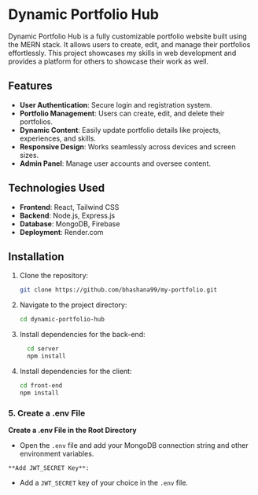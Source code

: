 # Dynamic Portfolio Hub

Dynamic Portfolio Hub is a fully customizable portfolio website built using the MERN stack. It allows users to create, edit, and manage their portfolios effortlessly. This project showcases my skills in web development and provides a platform for others to showcase their work as well.

## Features

- **User Authentication**: Secure login and registration system.
- **Portfolio Management**: Users can create, edit, and delete their portfolios.
- **Dynamic Content**: Easily update portfolio details like projects, experiences, and skills.
- **Responsive Design**: Works seamlessly across devices and screen sizes.
- **Admin Panel**: Manage user accounts and oversee content.

## Technologies Used

- **Frontend**: React,  Tailwind CSS
- **Backend**: Node.js, Express.js
- **Database**: MongoDB, Firebase
- **Deployment**: Render.com

## Installation

1. Clone the repository:
   ```bash
   git clone https://github.com/bhashana99/my-portfolio.git

2. Navigate to the project directory:
   ```bash
   cd dynamic-portfolio-hub
3. Install dependencies for the back-end:
    ```bash
      cd server
      npm install
4. Install dependencies for the client:
   ```bash
   cd front-end
   npm install
### 5. Create a .env File
   **Create a .env File in the Root Directory**
   - Open the `.env` file and add your MongoDB connection string and other environment variables.

    **Add JWT_SECRET Key**:
   - Add a `JWT_SECRET` key of your choice in the `.env` file.
